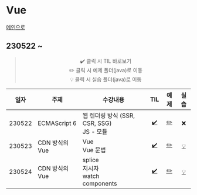 # Vue
[메인으로](https://github.com/sylee990205/lsy_dktechin_study)
## 230522 ~ 

<div align = "center"> 

> :heavy_check_mark: 클릭 시 TIL 바로보기  
> :pencil2: 클릭 시 예제 폴더(java)로 이동  
> :bulb: 클릭 시 실습 폴더(java)로 이동    


| 일자      | 주제 | 수강내용       | TIL | 예제 | 실습 | 
| -------- | ----  |--------------- | :---: | :---: | :---: | 
| 230522 | ECMAScript 6 | 웹 렌더링 방식 (SSR, CSR, SSG)<br>JS - 모듈 | [:heavy_check_mark:](/TIL/10.%20Vue/230522_Vue_day1.md)| [:pencil2:](/vue/edu/ecma/) | :x:
| 230523 | CDN 방식의 Vue | Vue<br>Vue 문법 | [:heavy_check_mark:](/TIL/10.%20Vue/230523_Vue_day2.md)| [:pencil2:](/vue/edu/cdn/) | [:bulb:](/Vue%20exercise/230523/)
| 230524 | CDN 방식의 Vue | splice<br>지시자<br>watch<br>components | [:heavy_check_mark:](/TIL/10.%20Vue/230524_Vue_day3.md)| [:pencil2:](/vue/edu/cdn/) | [:bulb:](/Vue%20exercise/230524/)

</div>

